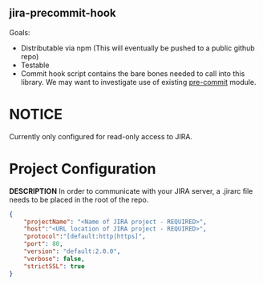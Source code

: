 jira-precommit-hook
-------------------

Goals:

- Distributable via npm (This will eventually be pushed to a public github repo)
- Testable
- Commit hook script contains the bare bones needed to call into this library.
  We may want to investigate use of existing
  [pre-commit](https://www.npmjs.com/package/pre-commit) module.


# NOTICE

Currently only configured for read-only access to JIRA.

# Project Configuration

**DESCRIPTION**
In order to communicate with your JIRA server, a .jirarc file needs to be placed in the root of the repo.

```json
{
	"projectName": "<Name of JIRA project - REQUIRED>",
	"host":"<URL location of JIRA project - REQUIRED>",
	"protocol":"[default:http|https]",
	"port": 80,
	"version": "default:2.0.0",
	"verbose": false,
	"strictSSL": true
}
```

